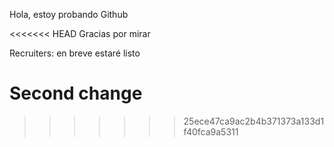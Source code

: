 

Hola, estoy probando Github

<<<<<<< HEAD
Gracias por mirar

Recruiters: en breve estaré listo

Second change
=======
>>>>>>> 25ece47ca9ac2b4b371373a133d1f40fca9a5311
